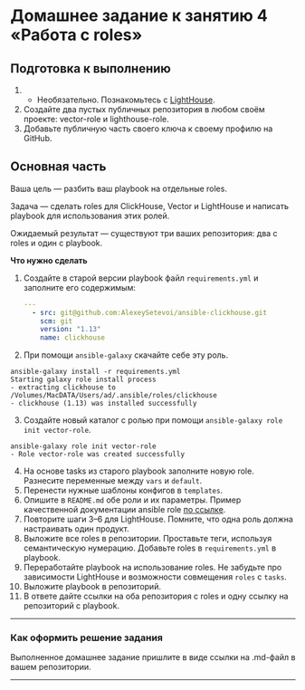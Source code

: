 # Домашнее задание к занятию 4 «Работа с roles»

## Подготовка к выполнению

1. * Необязательно. Познакомьтесь с [LightHouse](https://youtu.be/ymlrNlaHzIY?t=929).
2. Создайте два пустых публичных репозитория в любом своём проекте: vector-role и lighthouse-role.
3. Добавьте публичную часть своего ключа к своему профилю на GitHub.

## Основная часть

Ваша цель — разбить ваш playbook на отдельные roles. 

Задача — сделать roles для ClickHouse, Vector и LightHouse и написать playbook для использования этих ролей. 

Ожидаемый результат — существуют три ваших репозитория: два с roles и один с playbook.

**Что нужно сделать**

1. Создайте в старой версии playbook файл `requirements.yml` и заполните его содержимым:

   ```yaml
   ---
     - src: git@github.com:AlexeySetevoi/ansible-clickhouse.git
       scm: git
       version: "1.13"
       name: clickhouse 
   ```

2. При помощи `ansible-galaxy` скачайте себе эту роль.

```
ansible-galaxy install -r requirements.yml
Starting galaxy role install process
- extracting clickhouse to /Volumes/MacDATA/Users/ad/.ansible/roles/clickhouse
- clickhouse (1.13) was installed successfully
```


3. Создайте новый каталог с ролью при помощи `ansible-galaxy role init vector-role`.

```
ansible-galaxy role init vector-role           
- Role vector-role was created successfully
```


4. На основе tasks из старого playbook заполните новую role. Разнесите переменные между `vars` и `default`. 
5. Перенести нужные шаблоны конфигов в `templates`.
6. Опишите в `README.md` обе роли и их параметры. Пример качественной документации ansible role [по ссылке](https://github.com/cloudalchemy/ansible-prometheus).
7. Повторите шаги 3–6 для LightHouse. Помните, что одна роль должна настраивать один продукт.
8. Выложите все roles в репозитории. Проставьте теги, используя семантическую нумерацию. Добавьте roles в `requirements.yml` в playbook.
9. Переработайте playbook на использование roles. Не забудьте про зависимости LightHouse и возможности совмещения `roles` с `tasks`.
10. Выложите playbook в репозиторий.
11. В ответе дайте ссылки на оба репозитория с roles и одну ссылку на репозиторий с playbook.

---

### Как оформить решение задания

Выполненное домашнее задание пришлите в виде ссылки на .md-файл в вашем репозитории.

---
